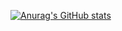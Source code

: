 [![Anurag's GitHub stats](https://github-readme-stats.vercel.app/api?username=fdongfdong?theme=synthwave)](https://github.com/anuraghazra/github-readme-stats)
